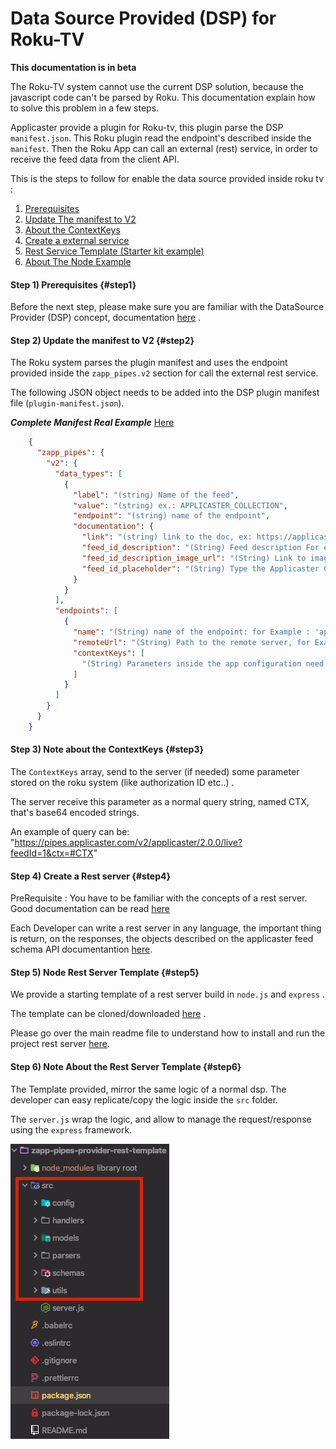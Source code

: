# Data Source Provided (DSP) for Roku-TV

**This documentation is in beta**

The Roku-TV system cannot use the current DSP solution, because the javascript code can't be parsed by Roku. This documentation explain how to solve this problem in a few steps.

Applicaster provide a plugin for Roku-tv, this plugin parse the DSP `manifest.json`. This Roku plugin read the endpoint's described inside the `manifest`. Then the Roku App can call an external (rest) service, in order to receive the feed data from the client API.

This is the steps to follow for enable the data source provided inside roku tv :

1. [Prerequisites](#step1)
2. [Update The manifest to V2](#step2)
3. [About the ContextKeys](#step3)
4. [Create a external service](#step4)
4. [Rest Service Template (Starter kit example)](#step5)
4. [About The Node Example](#step6)

#### Step 1) Prerequisites {#step1}
Before the next step, please make sure you are familiar with the DataSource Provider (DSP) concept, documentation [here](Home.md) .

#### Step 2) Update the manifest to V2 {#step2}
The Roku system parses the plugin manifest and uses the endpoint provided inside the ```zapp_pipes.v2``` section for call the external rest service.

The following JSON object needs to be added into the DSP plugin manifest file (`plugin-manifest.json`).

***Complete Manifest Real Example*** [Here](https://zapp.applicaster.com/admin/plugin_versions/9909/plugin_manifests/9909)

```json
    {
      "zapp_pipes": {
        "v2": {
          "data_types": [
            {
              "label": "(string) Name of the feed",
              "value": "(string) ex.: APPLICASTER_COLLECTION",
              "endpoint": "(string) name of the endpoint",
              "documentation": {
                "link": "(string) link to the doc, ex: https://applicaster.zendesk.com/hc/en-us/articles/204644569-Collections",
                "feed_id_description": "(String) Feed description For example: `accounts/xxx/broadcasters/yyy/collections/zzz`",
                "feed_id_description_image_url": "(String) Link to image url description",
                "feed_id_placeholder": "(String) Type the Applicaster Collection ID"
              }
            }
          ],
          "endpoints": [
            {
              "name": "(String) name of the endpoint: for Example : 'app'",
              "remoteUrl": "(String) Path to the remote server, for Example: https://admin.applicaster.com/pipesv2/app/feed",
              "contextKeys": [
                "(String) Parameters inside the app configuration need to be sent to the external server, for Example: 'bundleIdentifier'"
              ]
            }
          ]
        }
      }
    }  
```

#### Step 3) Note about the ContextKeys {#step3}
The `ContextKeys` array, send to the server (if needed) some parameter stored on the roku system (like authorization ID etc..) .

The server receive this parameter as a normal query string, named CTX, that's base64 encoded strings.

An example of query can be: "https://pipes.applicaster.com/v2/applicaster/2.0.0/live?feedId=1&ctx=#CTX"

#### Step 4) Create a Rest server {#step4}
PreRequisite : You have to be familiar with the concepts of a rest server.
Good documentation can be read [here](https://www.codecademy.com/articles/what-is-rest)

Each Developer can write a rest server in any language, the important thing is return, on the responses, the objects described on the applicaster feed schema API documentantion [here](https://developer.applicaster.com/Zapp-Pipes/5.-Feed-API.html).

#### Step 5) Node Rest Server Template {#step5}
We provide a starting template of a rest server build in `node.js` and `express` .

The template can be cloned/downloaded [here](https://github.com/applicaster/zapp-pipes-provider-rest-template) .

Please go over the main readme file to understand how to install and run the project rest server [here](https://github.com/applicaster/zapp-pipes-provider-rest-template/blob/master/README.md).

#### Step 6) Note About the Rest Server Template {#step6}

The Template provided, mirror the same logic of a normal dsp. The developer can easy replicate/copy the logic inside the `src` folder.

The `server.js` wrap the logic, and allow to manage the request/response using the `express` framework.

![rest-server-structure](./rest-server-structure.png)

